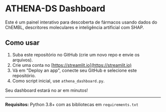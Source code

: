 # ATHENA-DS Dashboard

Este é um painel interativo para descoberta de fármacos usando dados do ChEMBL, descritores moleculares e inteligência artificial com SHAP.

## Como usar

1. Suba este repositório no GitHub (crie um novo repo e envie os arquivos).
2. Crie uma conta no [https://streamlit.io](https://streamlit.io)
3. Vá em "Deploy an app", conecte seu GitHub e selecione este repositório.
4. Como script inicial, use `athena_dashboard.py`.

Seu dashboard estará no ar em minutos!

---

**Requisitos:** Python 3.8+ com as bibliotecas em `requirements.txt`
